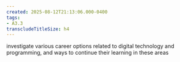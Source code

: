 ```yaml
---
created: 2025-08-12T21:13:06.000-0400
tags:
- A3.3
transcludeTitleSize: h4
---
```


investigate various career options related to digital technology and programming, and ways to continue their learning in these areas